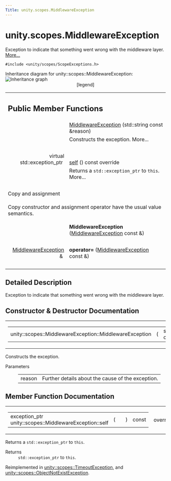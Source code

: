 ```yaml
---
Title: unity.scopes.MiddlewareException
---
```


# unity.scopes.MiddlewareException

<p>Exception to indicate that something went wrong with the middleware layer.  
<a href="#details">More...</a></p>
<p><code>#include &lt;unity/scopes/ScopeExceptions.h&gt;</code></p>
Inheritance diagram for unity::scopes::MiddlewareException:
<img src="https://developer.ubuntu.com/static/devportal_uploaded/c1c13074-4625-4466-a5ce-6ff21a79ba68-../unity.scopes.MiddlewareException/classunity_1_1scopes_1_1_middleware_exception__inherit__graph.png" border="0" usemap="#unity_1_1scopes_1_1_middleware_exception_inherit__map" alt="Inheritance graph"/>
<map name="unity_1_1scopes_1_1_middleware_exception_inherit__map" id="unity_1_1scopes_1_1_middleware_exception_inherit__map">
<area shape="rect" id="node3" href="https://developer.ubuntu.com../classunity_1_1scopes_1_1_object_not_exist_exception.html" title="Exception to indicate that a (twoway) request was sent to an object with an unknown identity..." alt="" coords="5,169,183,211"/><area shape="rect" id="node4" href="https://developer.ubuntu.com../classunity_1_1scopes_1_1_timeout_exception.html" title="Exception to indicate that a twoway request timed out. " alt="" coords="207,177,434,203"/></map>
<center><span class="legend">[legend]</span></center>
<table class="memberdecls">
<tr class="heading"><td colspan="2"><h2 class="groupheader">
Public Member Functions</h2></td></tr>
<tr class="memitem:af6250d2e529d103d30d3ebf06689c146"><td class="memItemLeft" align="right" valign="top">&#160;</td><td class="memItemRight" valign="bottom"><a class="el" href="#af6250d2e529d103d30d3ebf06689c146">MiddlewareException</a> (std::string const &amp;reason)</td></tr>
<tr class="memdesc:af6250d2e529d103d30d3ebf06689c146"><td class="mdescLeft">&#160;</td><td class="mdescRight">Constructs the exception.  More...<br /></td></tr>
<tr class="separator:af6250d2e529d103d30d3ebf06689c146"><td class="memSeparator" colspan="2">&#160;</td></tr>
<tr class="memitem:a5317c0215a98eb896d1d706450d2919e"><td class="memItemLeft" align="right" valign="top">virtual std::exception_ptr&#160;</td><td class="memItemRight" valign="bottom"><a class="el" href="#a5317c0215a98eb896d1d706450d2919e">self</a> () const override</td></tr>
<tr class="memdesc:a5317c0215a98eb896d1d706450d2919e"><td class="mdescLeft">&#160;</td><td class="mdescRight">Returns a <code>std::exception_ptr</code> to <code>this</code>.  More...<br /></td></tr>
<tr class="separator:a5317c0215a98eb896d1d706450d2919e"><td class="memSeparator" colspan="2">&#160;</td></tr>
<tr><td colspan="2">Copy and assignment</td></tr>
<tr><td colspan="2"><p>Copy constructor and assignment operator have the usual value semantics. </p>
</td></tr>
<tr class="memitem:a9c78308b3ff5b4e814ce13be2a693644"><td class="memItemLeft" align="right" valign="top">
&#160;</td><td class="memItemRight" valign="bottom"><b>MiddlewareException</b> (<a class="el" href="index.html">MiddlewareException</a> const &amp;)</td></tr>
<tr class="separator:a9c78308b3ff5b4e814ce13be2a693644"><td class="memSeparator" colspan="2">&#160;</td></tr>
<tr class="memitem:a9d8dd9a32e0c45d36ec2d9513475f425"><td class="memItemLeft" align="right" valign="top">
<a class="el" href="index.html">MiddlewareException</a> &amp;&#160;</td><td class="memItemRight" valign="bottom"><b>operator=</b> (<a class="el" href="index.html">MiddlewareException</a> const &amp;)</td></tr>
<tr class="separator:a9d8dd9a32e0c45d36ec2d9513475f425"><td class="memSeparator" colspan="2">&#160;</td></tr>
</table>
<a name="details" id="details"></a><h2 class="groupheader">Detailed Description</h2>
<p>Exception to indicate that something went wrong with the middleware layer. </p>
<h2 class="groupheader">Constructor &amp; Destructor Documentation</h2>
<table class="mlabels">
<tr>
<td class="mlabels-left">
<table class="memname">
<tr>
<td class="memname">unity::scopes::MiddlewareException::MiddlewareException </td>
<td>(</td>
<td class="paramtype">std::string const &amp;&#160;</td>
<td class="paramname"><em>reason</em></td><td>)</td>
<td></td>
</tr>
</table>
</td>
<td class="mlabels-right">
<span class="mlabels"><span class="mlabel">explicit</span></span>  </td>
</tr>
</table>
<p>Constructs the exception. </p>
<dl class="params"><dt>Parameters</dt><dd>
<table class="params">
<tr><td class="paramname">reason</td><td>Further details about the cause of the exception. </td></tr>
</table>
</dd>
</dl>
<h2 class="groupheader">Member Function Documentation</h2>
<table class="mlabels">
<tr>
<td class="mlabels-left">
<table class="memname">
<tr>
<td class="memname">exception_ptr unity::scopes::MiddlewareException::self </td>
<td>(</td>
<td class="paramname"></td><td>)</td>
<td> const</td>
</tr>
</table>
</td>
<td class="mlabels-right">
<span class="mlabels"><span class="mlabel">override</span><span class="mlabel">virtual</span></span>  </td>
</tr>
</table>
<p>Returns a <code>std::exception_ptr</code> to <code>this</code>. </p>
<dl class="section return"><dt>Returns</dt><dd><code>std::exception_ptr</code> to <code>this</code>. </dd></dl>
<p>Reimplemented in <a class="el" href="unity.scopes.TimeoutException.md#a5b6ef04ea037bacfe594028306482720">unity::scopes::TimeoutException</a>, and <a class="el" href="unity.scopes.ObjectNotExistException.md#af87f8d39791b7efb52cbba9dd0e4da25">unity::scopes::ObjectNotExistException</a>.</p>
